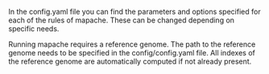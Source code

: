 In the config.yaml file you can find the parameters and options specified for each of the rules of mapache. These can be changed depending on specific needs.

Running mapache requires a reference genome. The path to the reference genome needs to be specified in the config/config.yaml file. All indexes of the reference genome are automatically computed if not already present.

